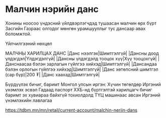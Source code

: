 # Малчин нэрийн данс
Хонины ноосоо үндэсний үйлдвэрлэгчдэд тушаасан малчин өрх бүрт Засгийн Газраас олгодог мөнгөн урамшууллыг тус дансаар авах боломжтой. 

Үйлчилгээний нөхцөл

МАЛЧНЫ ХАРИЛЦАХ ДАНС
|Данс нээлгэх|Шимтгэлгүй|
|Дансны доод үлдэгдэл|Үлдэгдэлгүй|
|Дансны үлдэгдэлд тооцох хүү|Хүү тооцохгүй|
|Данснаасаа бэлэн зарлагын гүйлгээ хийхэд|Шимтгэлгүй|
|Дансандаа бэлэн орлогын гүйлгээ хийхэд|Шимтгэлгүй|
|Данс хөтөлсний шимтгэл (сар бүр)|200 ₮|
|Данс хаахад|Шимтгэлгүй|

Бүрдүүлэх бичиг, баримт
Монгол улсын иргэн:
Хүчин төгөлдөр Иргэний үнэмлэх эсвэл Гадаад паспорт
ХХБ-нд бүртгэлтэй харилцагч бичиг баримт эх хувиараа байхгүй тохиолдолд ТҮЦ машинаас авсан Иргэний үнэмлэхийн лавлагаа

https://tdbm.mn/mn/retail/current-account/malchin-neriin-dans

